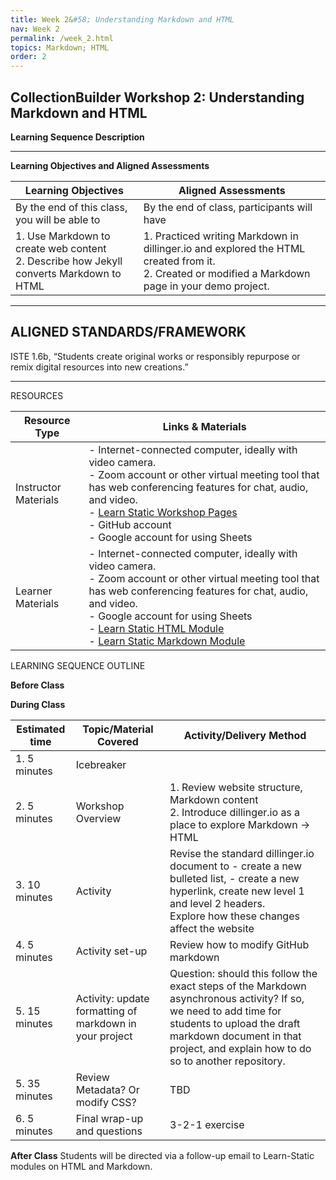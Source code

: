 ```yaml
---
title: Week 2&#58; Understanding Markdown and HTML
nav: Week 2
permalink: /week_2.html
topics: Markdown; HTML
order: 2
---
```


## CollectionBuilder Workshop 2: Understanding Markdown and HTML

**Learning Sequence Description**


----------

**Learning Objectives and Aligned Assessments**

| Learning Objectives | Aligned Assessments |
| ------------------- | -------------------- |
| By the end of this class, you will be able to | By the end of class, participants will have |
|1. Use Markdown to create web content <br>2. Describe how Jekyll converts Markdown to HTML  | 1. Practiced writing Markdown in dillinger.io and explored the HTML created from it. <br>2. Created or modified a Markdown page in your demo project. |

----------
## ALIGNED STANDARDS/FRAMEWORK

ISTE 1.6b, “Students create original works or responsibly repurpose or remix digital resources into new creations.”

----------
RESOURCES

| Resource Type  | Links & Materials   |
| ---------------------- | ----------------- |
| Instructor Materials   | -  Internet-connected computer, ideally with video camera. <br>- Zoom account or other virtual meeting tool that has web conferencing features for chat, audio, and video.  <br>- [Learn Static Workshop Pages](https://learn-static.github.io/collectionbuilder-workshop/) <br>- GitHub account <br>- Google account for using Sheets|
| Learner Materials   | - Internet-connected computer, ideally with video camera. <br>- Zoom account or other virtual meeting tool that has web conferencing features for chat, audio, and video. <br>- Google account for using Sheets<br>- [Learn Static HTML Module](https://github.com/learn-static/foundations-1-html) <br>- [Learn Static Markdown Module](https://github.com/learn-static/foundations-2-markdown)|

LEARNING SEQUENCE OUTLINE

**Before Class**


**During Class**

| Estimated time | Topic/Material Covered | Activity/Delivery Method |
| -------------- | --------------- | ----------- |
| 1. 5 minutes   | Icebreaker   |         |
| 2. 5 minutes   | Workshop Overview | 1. Review website structure, Markdown content <br>2. Introduce dillinger.io as a place to explore Markdown -> HTML  |
| 3. 10 minutes  | Activity | Revise the standard dillinger.io document to - create a new bulleted list, - create a new hyperlink, create new level 1 and level 2 headers. <br>Explore how these changes affect the website |
| 4. 5 minutes | Activity set-up  | Review how to modify GitHub markdown |
| 5. 15 minutes  | Activity: update formatting of markdown in your project | Question: should this follow the exact steps of the Markdown asynchronous activity? If so, we need to add time for students to upload the draft markdown document in that project, and explain how to do so to another repository. |
| 5. 35 minutes  | Review Metadata? Or modify CSS? | TBD  |
| 6. 5 minutes   | Final wrap-up and questions    | 3-2-1 exercise |

**After Class**
Students will be directed via a follow-up email to Learn-Static modules on HTML and Markdown.
